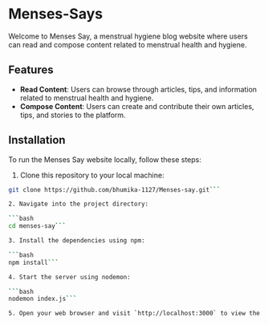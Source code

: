# Menses-Says

Welcome to Menses Say, a menstrual hygiene blog website where users can read and compose content related to menstrual health and hygiene.

## Features

- **Read Content**: Users can browse through articles, tips, and information related to menstrual health and hygiene.
- **Compose Content**: Users can create and contribute their own articles, tips, and stories to the platform.

## Installation

To run the Menses Say website locally, follow these steps:

1. Clone this repository to your local machine:

```bash
git clone https://github.com/bhumika-1127/Menses-say.git```

2. Navigate into the project directory:

```bash
cd menses-say```

3. Install the dependencies using npm:

```bash
npm install```

4. Start the server using nodemon:

```bash
nodemon index.js```

5. Open your web browser and visit `http://localhost:3000` to view the Menses Say website.
